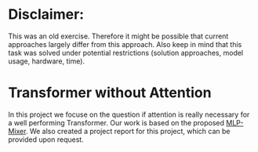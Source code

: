 # Disclaimer:
This was an old exercise. Therefore it might be possible that current approaches largely differ from this approach. Also keep in mind that this task was solved under potential restrictions (solution approaches, model usage, hardware, time).
# Transformer without Attention
In this project we focuse on the question if attention is really necessary for a well performing Transformer. Our work is based on the proposed [MLP-Mixer](https://arxiv.org/abs/2105.01601). We also created a project report for this project, which can be provided upon request.